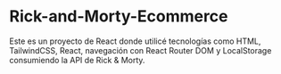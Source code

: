 # Rick-and-Morty-Ecommerce

Este es un proyecto de React donde utilicé tecnologías como HTML, TailwindCSS, React, navegación con React Router DOM y LocalStorage consumiendo la API de Rick & Morty. 
